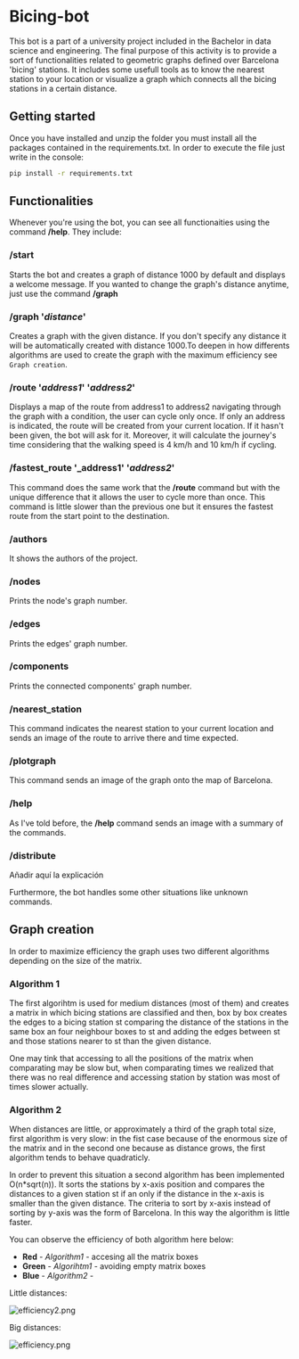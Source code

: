 # Bicing-bot

This bot is a part of a university project included in the Bachelor in data science and engineering. The final purpose of this activity is to provide a sort of functionalities related to geometric graphs defined over Barcelona 'bicing' stations. It includes some usefull tools as to know the nearest station to your location or visualize a graph which connects all the bicing stations in a certain distance.   

## Getting started

Once you have installed and unzip the folder you must install all the packages contained in the requirements.txt. In order to execute the file just write in the console:

```bash
pip install -r requirements.txt
```

## Functionalities

Whenever you're using the bot, you can see all functionaities using the command **/help**. They include:

### /start

Starts the bot and creates a graph of distance 1000 by default and displays a welcome message. If you wanted to change the graph's distance anytime, just use the command **/graph**

### /graph '_distance_'

Creates a graph with the given distance. If you don't specify any distance it will be automatically created with distance 1000.To deepen in how differents algorithms are used to create the graph with the maximum efficiency see `Graph creation`.

### /route '_address1_' '_address2_'

Displays a map of the route from address1 to address2 navigating through the graph with a condition, the user can cycle only once. If only an address is indicated, the route will be created from your current location. If it hasn't been given, the bot will ask for it. Moreover, it will calculate the journey's time considering that the walking speed is 4 km/h and 10 km/h if cycling.

### /fastest\_route '_address1' '_address2_'

This command does the same work that the **/route** command but with the unique difference that it allows the user to cycle more than once. This command is little slower than the previous one but it ensures the fastest route from the start point to the destination.

### /authors
It shows the authors of the project.

### /nodes

Prints the node's graph number. 

### /edges

Prints the edges' graph number. 

### /components

Prints the connected components' graph number. 

### /nearest\_station

This command indicates the nearest station to your current location and sends an image of the route to arrive there and time expected.

### /plotgraph

This command sends an image of the graph onto the map of Barcelona.

### /help

As I've told before, the **/help** command sends an image with a summary of the commands.

### /distribute

Añadir aquí la explicación


Furthermore, the bot handles some other situations like unknown commands.

## Graph creation

In order to maximize efficiency the graph uses two different algorithms depending on the size of the matrix.

### Algorithm 1

The first algorihtm is used for medium distances (most of them) and creates a matrix in which bicing stations are classified and then, box by box creates the edges to a bicing station st comparing the distance of the stations in the same box an four neighbour boxes to st and adding the edges between st and those stations nearer to st than the given distance. 

One may tink that accessing to all the positions of the matrix when comparating may be slow but, when comparating times we realized that there was no real difference and accessing station by station was most of times slower actually.

### Algorithm 2

When distances are little, or approximately a third of the graph total size, first algorithm is very slow: in the fist case because of the enormous size of the matrix and in the second one because as distance grows, the first algorithm tends to behave quadraticly.

In order to prevent this situation a second algorithm has been implemented O(n\*sqrt(n)). It sorts the stations by x-axis position and compares the distances to a given station st if an only if the distance in the x-axis is smaller than the given distance. The criteria to sort by x-axis instead of sorting by y-axis was the form of Barcelona. In this way the algorithm is little faster.


You can observe the efficiency of both algorithm here below:

* **Red** - *Algorithm1* - accesing all the matrix boxes
* **Green** - *Algorihtm1* - avoiding empty matrix boxes
* **Blue** - *Algorithm2* - 

Little distances:

![efficiency2.png](efficiency.png)

Big distances:

![efficiency.png](efficiency.png)
